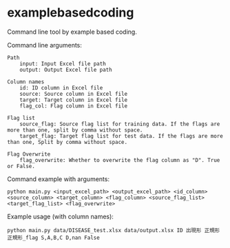 # examplebasedcoding

Command line tool by example based coding.

Command line arguments:

    Path
        input: Input Excel file path
        output: Output Excel file path
    
    Column names
        id: ID column in Excel file
        source: Source column in Excel file
        target: Target column in Excel file
        flag_col: Flag column in Excel file
    
    Flag list
        source_flag: Source flag list for training data. If the flags are more than one, split by comma without space.
        target_flag: Target flag list for test data. If the flags are more than one, Split by comma without space.

    Flag Overwrite
        flag_overwrite: Whether to overwrite the flag column as "D". True or False.


Command example with arguments:

    python main.py <input_excel_path> <output_excel_path> <id_column> <source_column> <target_column> <flag_column> <source_flag_list> <target_flag_list> <flag_overwrite>


Example usage (with column names):

    python main.py data/DISEASE_test.xlsx data/output.xlsx ID 出現形 正規形 正規形_flag S,A,B,C D,nan False
